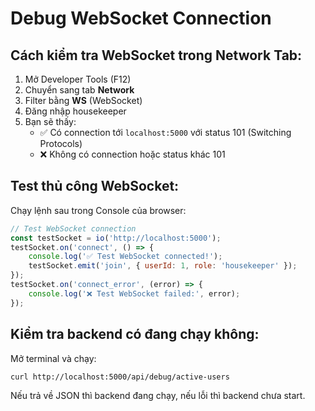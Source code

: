 # Debug WebSocket Connection

## Cách kiểm tra WebSocket trong Network Tab:

1. Mở Developer Tools (F12)
2. Chuyển sang tab **Network**
3. Filter bằng **WS** (WebSocket)
4. Đăng nhập housekeeper
5. Bạn sẽ thấy:
   - ✅ Có connection tới `localhost:5000` với status 101 (Switching Protocols)
   - ❌ Không có connection hoặc status khác 101

## Test thủ công WebSocket:

Chạy lệnh sau trong Console của browser:

```javascript
// Test WebSocket connection
const testSocket = io('http://localhost:5000');
testSocket.on('connect', () => {
    console.log('✅ Test WebSocket connected!');
    testSocket.emit('join', { userId: 1, role: 'housekeeper' });
});
testSocket.on('connect_error', (error) => {
    console.log('❌ Test WebSocket failed:', error);
});
```

## Kiểm tra backend có đang chạy không:

Mở terminal và chạy:
```bash
curl http://localhost:5000/api/debug/active-users
```

Nếu trả về JSON thì backend đang chạy, nếu lỗi thì backend chưa start.
